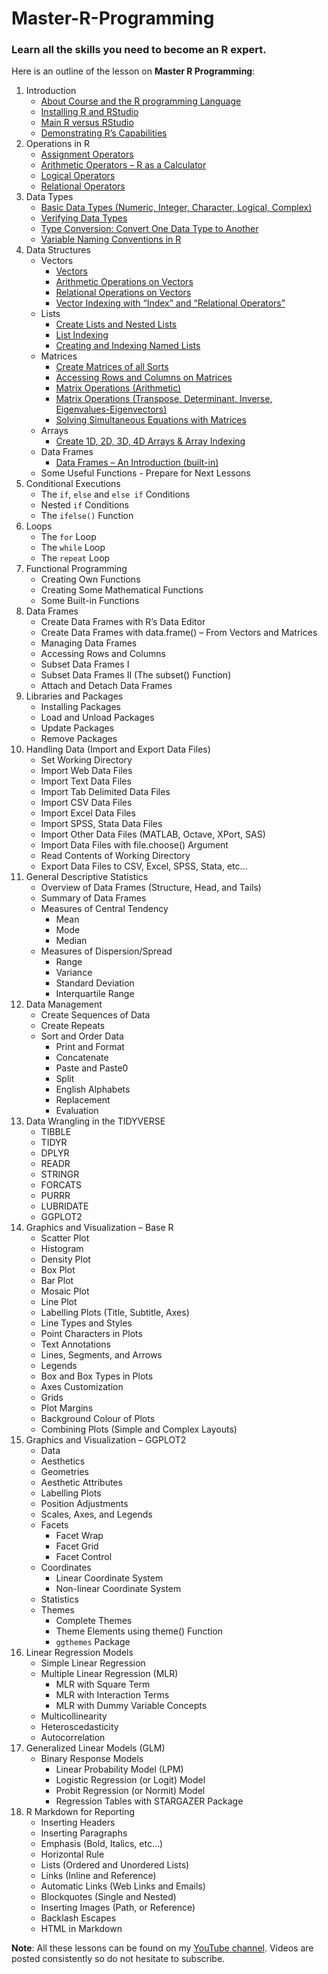 # Master-R-Programming
### Learn all the skills you need to become an R expert.

Here is an outline of the lesson on **Master R Programming**:
1. Introduction
   - [About Course and the R programming Language](https://youtu.be/Yz6T1uXvnVA?si=7Yf2mtpqSpAHREZn)
   - [Installing R and RStudio](https://youtu.be/1LGxBDsRQK8?si=8H4ur622vgzmHEpv)
   - [Main R versus RStudio](https://youtu.be/Gol3Y49HK44?si=QpNMY2JD8d377hLc)
   - [Demonstrating R’s Capabilities](https://youtu.be/AfzGzcb63MY?si=HfIJ8HFxK7zwL4SS)
2. Operations in R
   - [Assignment Operators](https://youtu.be/W3_8Bjd5dJ0?si=rydht5ziOt3KjanA)
   - [Arithmetic Operators – R as a Calculator](https://youtu.be/SzEmOLrz0Zc?si=WNcyMFmaPY9N_x45)
   - [Logical Operators](https://youtu.be/XbLCfL5Vgek?si=ii5ap9VUv3xZTQ7h)
   - [Relational Operators](https://youtu.be/evXpjx1-X3I?si=1up50l-O0VDDj9Pf)		
3. Data Types
   - [Basic Data Types (Numeric, Integer, Character, Logical, Complex)](https://youtu.be/Etfptg9hhNI?si=bhZFAbM_bdqzJjVf)
   - [Verifying Data Types](https://youtu.be/vAayHuxFXgU?si=vwqAOiRyxY7sp7_k)
   - [Type Conversion: Convert One Data Type to Another](https://youtu.be/M-WiG7lfwuM?si=MVVuzUdNYDp1v2ea)
   - [Variable Naming Conventions in R](https://youtu.be/fTx109jARqo?si=DFO80d3ck3ZV6pPj)
4. Data Structures
   - Vectors
     - [Vectors](https://youtu.be/YuMVnWUfipE?si=xfBqrQDj2TP3zdq7)
     - [Arithmetic Operations on Vectors](https://youtu.be/TQFFTUiuehA?si=JZQfYgudVND5FnZP)
     - [Relational Operations on Vectors](https://youtu.be/AEqet3ujopM?si=TiuYWGSr6f4cYxzr)
     - [Vector Indexing with “Index” and “Relational Operators”](https://youtu.be/Sx7QPVj9m90?si=YIpYqP1rMEKLQ1dA)
   - Lists
     - [Create Lists and Nested Lists](https://youtu.be/FtzeloV7qfs?list=PLkOTO74hKaGETSkk82h8EdvEvAhd_9Jep)
     - [List Indexing](https://youtu.be/G6dcUTaPU4o?list=PLkOTO74hKaGETSkk82h8EdvEvAhd_9Jep)
     - [Creating and Indexing Named Lists](https://youtu.be/fJO5mAI7Fyw?list=PLkOTO74hKaGETSkk82h8EdvEvAhd_9Jep)
   - Matrices
     - [Create Matrices of all Sorts](https://youtu.be/n7bNhOR6EQ0?list=PLkOTO74hKaGETSkk82h8EdvEvAhd_9Jep)
     - [Accessing Rows and Columns on Matrices](https://youtu.be/8gdE3XHx56U?list=PLkOTO74hKaGETSkk82h8EdvEvAhd_9Jep)
     - [Matrix Operations (Arithmetic)](https://youtu.be/IXLZmQPHlkI?list=PLkOTO74hKaGETSkk82h8EdvEvAhd_9Jep)
     - [Matrix Operations (Transpose, Determinant, Inverse, Eigenvalues-Eigenvectors)](https://youtu.be/zFSaSb4pKQU?list=PLkOTO74hKaGETSkk82h8EdvEvAhd_9Jep)
     - [Solving Simultaneous Equations with Matrices](https://youtu.be/PA4v827M1qI?list=PLkOTO74hKaGETSkk82h8EdvEvAhd_9Jep)
   - Arrays
     - [Create 1D, 2D, 3D, 4D Arrays & Array Indexing](https://youtu.be/mo5tH7VCRDY?list=PLkOTO74hKaGETSkk82h8EdvEvAhd_9Jep)
   - Data Frames
     - [Data Frames – An Introduction (built-in)](https://youtu.be/pgXTkzqN6Wc?list=PLkOTO74hKaGETSkk82h8EdvEvAhd_9Jep)
   - Some Useful Functions - Prepare for Next Lessons
5. Conditional Executions
   - The `if`, `else` and `else if` Conditions
   - Nested `if` Conditions
   - The `ifelse()` Function	
6. Loops
   - The `for` Loop
   - The `while` Loop
   - The `repeat` Loop		
7. Functional Programming
   - Creating Own Functions
   - Creating Some Mathematical Functions
   - Some Built-in Functions
8. Data Frames
   - Create Data Frames with R’s Data Editor
   - Create Data Frames with data.frame() – From Vectors and Matrices
   - Managing Data Frames
   - Accessing Rows and Columns
   - Subset Data Frames I
   - Subset Data Frames II (The subset() Function)
   - Attach and Detach Data Frames		
9. Libraries and Packages
    - Installing Packages
    - Load and Unload Packages
    - Update Packages
    - Remove Packages		
10. Handling Data (Import and Export Data Files)
    - Set Working Directory
    - Import Web Data Files
    - Import Text Data Files
    - Import Tab Delimited Data Files
    - Import CSV Data Files
    - Import Excel Data Files
    - Import SPSS, Stata Data Files
    - Import Other Data Files (MATLAB, Octave, XPort, SAS)
    - Import Data Files with file.choose() Argument
    - Read Contents of Working Directory
    - Export Data Files to CSV, Excel, SPSS, Stata, etc…		
11. General Descriptive Statistics
    - Overview of Data Frames (Structure, Head, and Tails)
    - Summary of Data Frames
    - Measures of Central Tendency
      - Mean
      - Mode
      - Median
    - Measures of Dispersion/Spread
      - Range
      - Variance
      - Standard Deviation
      - Interquartile Range	
12. Data Management
    - Create Sequences of Data
    - Create Repeats
    - Sort and Order Data		
		- Print and Format		
		- Concatenate		
		- Paste and Paste0		
		- Split		
		- English Alphabets		
		- Replacement		
		- Evaluation		
13. Data Wrangling in the TIDYVERSE
    - TIBBLE
    - TIDYR
    - DPLYR
    - READR
    - STRINGR
    - FORCATS
    - PURRR
    - LUBRIDATE
    - GGPLOT2		
15. Graphics and Visualization – Base R
    - Scatter Plot
    - Histogram
    - Density Plot
    - Box Plot
    - Bar Plot
    - Mosaic Plot
    - Line Plot
    - Labelling Plots (Title, Subtitle, Axes)
    - Line Types and Styles
    - Point Characters in Plots
    - Text Annotations
    - Lines, Segments, and Arrows
    - Legends
    - Box and Box Types in Plots
    - Axes Customization
    - Grids
    - Plot Margins
    - Background Colour of Plots
    - Combining Plots (Simple and Complex Layouts)		
17. Graphics and Visualization – GGPLOT2
    - Data
    - Aesthetics
    - Geometries
    - Aesthetic Attributes
    - Labelling Plots
    - Position Adjustments
    - Scales, Axes, and Legends
    - Facets
      - Facet Wrap
      - Facet Grid
      - Facet Control
    - Coordinates
      - Linear Coordinate System
      - Non-linear Coordinate System
    - Statistics
    - Themes
      - Complete Themes
      - Theme Elements using theme() Function
      - `ggthemes` Package	
19. Linear Regression Models
    - Simple Linear Regression
    - Multiple Linear Regression (MLR)
      - MLR with Square Term
      - MLR with Interaction Terms
      - MLR with Dummy Variable Concepts
    - Multicollinearity
    - Heteroscedasticity
    - Autocorrelation		
21. Generalized Linear Models (GLM)
    - Binary Response Models
      - Linear Probability Model (LPM)
      - Logistic Regression (or Logit) Model
      - Probit Regression (or Normit) Model
      - Regression Tables with STARGAZER Package		
23. R Markdown for Reporting
    - Inserting Headers
    - Inserting Paragraphs
    - Emphasis (Bold, Italics, etc…)
    - Horizontal Rule
    - Lists (Ordered and Unordered Lists)
    - Links (Inline and Reference)
    - Automatic Links (Web Links and Emails)
    - Blockquotes (Single and Nested)
    - Inserting Images (Path, or Reference)
    - Backlash Escapes
    - HTML in Markdown		

**Note**: All these lessons can be found on my [YouTube channel](https://www.youtube.com/@ElijahAppiah). Videos are posted consistently so do not hesitate to subscribe.
